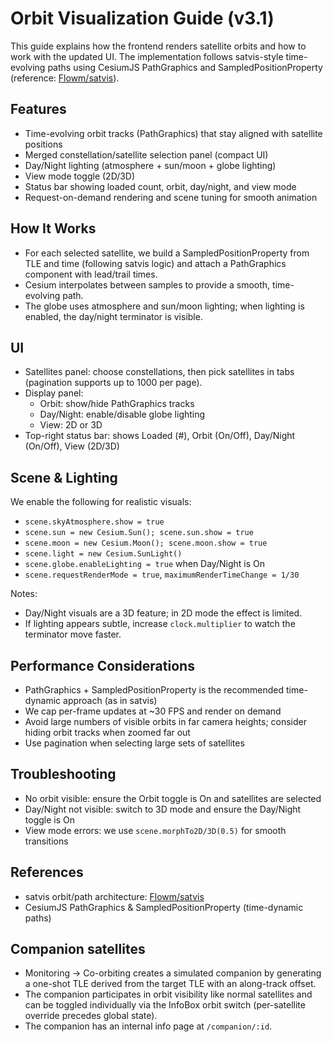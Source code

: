 # Orbit Visualization Guide (v3.1)

This guide explains how the frontend renders satellite orbits and how to work with the updated UI. The implementation follows satvis-style time-evolving paths using CesiumJS PathGraphics and SampledPositionProperty (reference: [Flowm/satvis](https://github.com/Flowm/satvis)).

## Features
- Time-evolving orbit tracks (PathGraphics) that stay aligned with satellite positions
- Merged constellation/satellite selection panel (compact UI)
- Day/Night lighting (atmosphere + sun/moon + globe lighting)
- View mode toggle (2D/3D)
- Status bar showing loaded count, orbit, day/night, and view mode
- Request-on-demand rendering and scene tuning for smooth animation

## How It Works
- For each selected satellite, we build a SampledPositionProperty from TLE and time (following satvis logic) and attach a PathGraphics component with lead/trail times.
- Cesium interpolates between samples to provide a smooth, time-evolving path.
- The globe uses atmosphere and sun/moon lighting; when lighting is enabled, the day/night terminator is visible.

## UI
- Satellites panel: choose constellations, then pick satellites in tabs (pagination supports up to 1000 per page).
- Display panel:
  - Orbit: show/hide PathGraphics tracks
  - Day/Night: enable/disable globe lighting
  - View: 2D or 3D
- Top-right status bar: shows Loaded (#), Orbit (On/Off), Day/Night (On/Off), View (2D/3D)

## Scene & Lighting
We enable the following for realistic visuals:
- `scene.skyAtmosphere.show = true`
- `scene.sun = new Cesium.Sun(); scene.sun.show = true`
- `scene.moon = new Cesium.Moon(); scene.moon.show = true`
- `scene.light = new Cesium.SunLight()`
- `scene.globe.enableLighting = true` when Day/Night is On
- `scene.requestRenderMode = true`, `maximumRenderTimeChange = 1/30`

Notes:
- Day/Night visuals are a 3D feature; in 2D mode the effect is limited.
- If lighting appears subtle, increase `clock.multiplier` to watch the terminator move faster.

## Performance Considerations
- PathGraphics + SampledPositionProperty is the recommended time-dynamic approach (as in satvis)
- We cap per-frame updates at ~30 FPS and render on demand
- Avoid large numbers of visible orbits in far camera heights; consider hiding orbit tracks when zoomed far out
- Use pagination when selecting large sets of satellites

## Troubleshooting
- No orbit visible: ensure the Orbit toggle is On and satellites are selected
- Day/Night not visible: switch to 3D mode and ensure the Day/Night toggle is On
- View mode errors: we use `scene.morphTo2D/3D(0.5)` for smooth transitions

## References
- satvis orbit/path architecture: [Flowm/satvis](https://github.com/Flowm/satvis)
- CesiumJS PathGraphics & SampledPositionProperty (time-dynamic paths)

## Companion satellites
- Monitoring → Co-orbiting creates a simulated companion by generating a one-shot TLE derived from the target TLE with an along-track offset.
- The companion participates in orbit visibility like normal satellites and can be toggled individually via the InfoBox orbit switch (per-satellite override precedes global state).
- The companion has an internal info page at `/companion/:id`.
